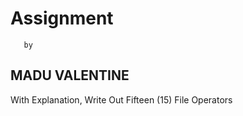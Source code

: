 # Assignment
       by
##  MADU VALENTINE
   
With Explanation, Write Out Fifteen (15) File Operators 
